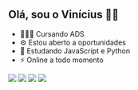 ## Olá, sou o Vinícius 👋🏼

- 👨🏼‍🎓 Cursando ADS
- ⚙ Estou aberto a oportunidades
- 🌱 Estudando JavaScript e Python
- ⚡ Online a todo momento

 <a href="https://instagram.com/proencaa._" target="_blank"><img src="https://img.shields.io/badge/Instagram-%23D32F2F?style=for-the-badge&logo=instagram&logoColor=white" target="_blank"></a>
  <a href="https://discord.gg/wagxzStdcR" target="_blank"><img src="https://img.shields.io/badge/Discord-5865F2?style=for-the-badge&logo=discord&logoColor=white" target="_blank"></a> 
   <a href = "mailto:viniciusproenca16@gmail.com"><img src="https://img.shields.io/badge/-Gmail-%23333?style=for-the-badge&logo=gmail&logoColor=white" target="_blank"></a>
   <a href="https://www.linkedin.com/in/vinícius-proença-157228359" target="_blank">
    <img src="https://img.shields.io/badge/LinkedIn-0077B5?style=for-the-badge&logo=linkedin&logoColor=white">
</a>

